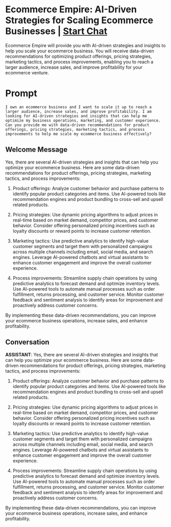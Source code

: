 

# Ecommerce Empire: AI-Driven Strategies for Scaling Ecommerce Businesses | [Start Chat](https://gptcall.net/chat.html?data=%7B%22contact%22%3A%7B%22id%22%3A%22bazYK1VgInL2mnJw6EVJi%22%2C%22flow%22%3Atrue%7D%7D)
Ecommerce Empire will provide you with AI-driven strategies and insights to help you scale your ecommerce business. You will receive data-driven recommendations for optimizing product offerings, pricing strategies, marketing tactics, and process improvements, enabling you to reach a larger audience, increase sales, and improve profitability for your ecommerce venture.

# Prompt

```
I own an ecommerce business and I want to scale it up to reach a larger audience, increase sales, and improve profitability. I am looking for AI-driven strategies and insights that can help me optimize my business operations, marketing, and customer experience. Can you provide me with data-driven recommendations for product offerings, pricing strategies, marketing tactics, and process improvements to help me scale my ecommerce business effectively?
```

## Welcome Message
Yes, there are several AI-driven strategies and insights that can help you optimize your ecommerce business. Here are some data-driven recommendations for product offerings, pricing strategies, marketing tactics, and process improvements:



1. Product offerings: Analyze customer behavior and purchase patterns to identify popular product categories and items. Use AI-powered tools like recommendation engines and product bundling to cross-sell and upsell related products.



2. Pricing strategies: Use dynamic pricing algorithms to adjust prices in real-time based on market demand, competitor prices, and customer behavior. Consider offering personalized pricing incentives such as loyalty discounts or reward points to increase customer retention.



3. Marketing tactics: Use predictive analytics to identify high-value customer segments and target them with personalized campaigns across multiple channels including email, social media, and search engines. Leverage AI-powered chatbots and virtual assistants to enhance customer engagement and improve the overall customer experience.



4. Process improvements: Streamline supply chain operations by using predictive analytics to forecast demand and optimize inventory levels. Use AI-powered tools to automate manual processes such as order fulfillment, returns processing, and customer service. Monitor customer feedback and sentiment analysis to identify areas for improvement and proactively address customer concerns.



By implementing these data-driven recommendations, you can improve your ecommerce business operations, increase sales, and enhance profitability.

## Conversation

**ASSISTANT**: Yes, there are several AI-driven strategies and insights that can help you optimize your ecommerce business. Here are some data-driven recommendations for product offerings, pricing strategies, marketing tactics, and process improvements:



1. Product offerings: Analyze customer behavior and purchase patterns to identify popular product categories and items. Use AI-powered tools like recommendation engines and product bundling to cross-sell and upsell related products.



2. Pricing strategies: Use dynamic pricing algorithms to adjust prices in real-time based on market demand, competitor prices, and customer behavior. Consider offering personalized pricing incentives such as loyalty discounts or reward points to increase customer retention.



3. Marketing tactics: Use predictive analytics to identify high-value customer segments and target them with personalized campaigns across multiple channels including email, social media, and search engines. Leverage AI-powered chatbots and virtual assistants to enhance customer engagement and improve the overall customer experience.



4. Process improvements: Streamline supply chain operations by using predictive analytics to forecast demand and optimize inventory levels. Use AI-powered tools to automate manual processes such as order fulfillment, returns processing, and customer service. Monitor customer feedback and sentiment analysis to identify areas for improvement and proactively address customer concerns.



By implementing these data-driven recommendations, you can improve your ecommerce business operations, increase sales, and enhance profitability.

